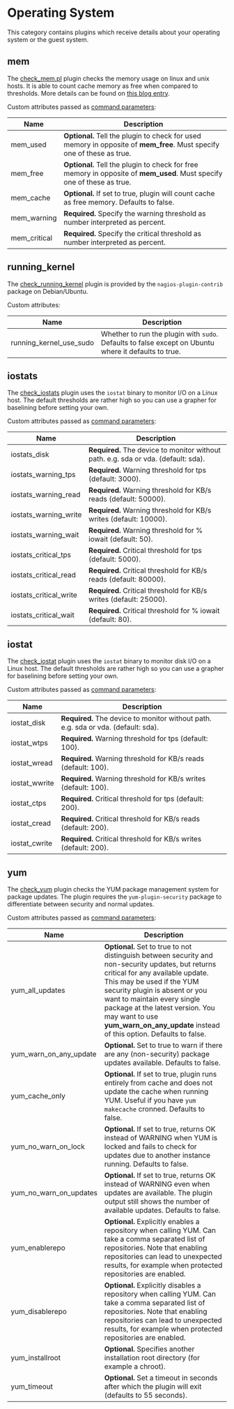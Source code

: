 # Operating System <a id="operating-system"></a>

This category contains plugins which receive details about your operating system
or the guest system.

## mem <a id="mem"></a>

The [check_mem.pl](https://github.com/justintime/nagios-plugins) plugin checks the
memory usage on linux and unix hosts. It is able to count cache memory as free when
compared to thresholds. More details can be found on [this blog entry](http://sysadminsjourney.com/content/2009/06/04/new-and-improved-checkmempl-nagios-plugin).

Custom attributes passed as [command parameters](03-monitoring-basics.md#command-passing-parameters):

Name         | Description
-------------|-----------------------------------------------------------------------------------------------------------------------
mem_used     | **Optional.** Tell the plugin to check for used memory in opposite of **mem_free**. Must specify one of these as true.
mem_free     | **Optional.** Tell the plugin to check for free memory in opposite of **mem_used**. Must specify one of these as true.
mem_cache    | **Optional.** If set to true, plugin will count cache as free memory. Defaults to false.
mem_warning  | **Required.** Specify the warning threshold as number interpreted as percent.
mem_critical | **Required.** Specify the critical threshold as number interpreted as percent.

## running_kernel <a id="running_kernel"></a>

The [check_running_kernel](https://packages.debian.org/stretch/nagios-plugins-contrib) plugin
is provided by the `nagios-plugin-contrib` package on Debian/Ubuntu.

Custom attributes:

Name                       | Description
---------------------------|-------------
running_kernel_use_sudo | Whether to run the plugin with `sudo`. Defaults to false except on Ubuntu where it defaults to true.

## iostats <a id="iostats"></a>

The [check_iostats](https://github.com/dnsmichi/icinga-plugins/blob/master/scripts/check_iostats) plugin
uses the `iostat` binary to monitor I/O on a Linux host. The default thresholds are rather high
so you can use a grapher for baselining before setting your own.

Custom attributes passed as [command parameters](03-monitoring-basics.md#command-passing-parameters):

Name           | Description
---------------|-----------------------------------------------------------------------------------------------------------------------
iostats_disk            | **Required.** The device to monitor without path. e.g. sda or vda. (default: sda).
iostats_warning_tps    | **Required.** Warning threshold for tps (default: 3000).
iostats_warning_read   | **Required.** Warning threshold for KB/s reads (default: 50000).
iostats_warning_write  | **Required.** Warning threshold for KB/s writes (default: 10000).
iostats_warning_wait   | **Required.** Warning threshold for % iowait (default: 50).
iostats_critical_tps   | **Required.** Critical threshold for tps (default: 5000).
iostats_critical_read  | **Required.** Critical threshold for KB/s reads (default: 80000).
iostats_critical_write | **Required.** Critical threshold for KB/s writes (default: 25000).
iostats_critical_wait  | **Required.** Critical threshold for % iowait (default: 80).

## iostat <a id="iostat"></a>

The [check_iostat](https://github.com/dnsmichi/icinga-plugins/blob/master/scripts/check_iostat) plugin
uses the `iostat` binary to monitor disk I/O on a Linux host. The default thresholds are rather high
so you can use a grapher for baselining before setting your own.

Custom attributes passed as [command parameters](03-monitoring-basics.md#command-passing-parameters):

Name           | Description
---------------|-----------------------------------------------------------------------------------------------------------------------
iostat_disk   | **Required.** The device to monitor without path. e.g. sda or vda. (default: sda).
iostat_wtps   | **Required.** Warning threshold for tps (default: 100).
iostat_wread  | **Required.** Warning threshold for KB/s reads (default: 100).
iostat_wwrite | **Required.** Warning threshold for KB/s writes (default: 100).
iostat_ctps   | **Required.** Critical threshold for tps (default: 200).
iostat_cread  | **Required.** Critical threshold for KB/s reads (default: 200).
iostat_cwrite | **Required.** Critical threshold for KB/s writes (default: 200).

## yum <a id="yum"></a>

The [check_yum](https://github.com/calestyo/check_yum) plugin checks the YUM package
management system for package updates.
The plugin requires the `yum-plugin-security` package to differentiate between security and normal updates.

Custom attributes passed as [command parameters](03-monitoring-basics.md#command-passing-parameters):

Name                    | Description
------------------------|----------------------------------------------------------------------------------------------------------------------------------------------------------------------------------------------------
yum_all_updates         | **Optional.** Set to true to not distinguish between security and non-security updates, but returns critical for any available update. This may be used if the YUM security plugin is absent or you want to maintain every single package at the latest version. You may want to use **yum_warn_on_any_update** instead of this option. Defaults to false.
yum_warn_on_any_update  | **Optional.** Set to true to warn if there are any (non-security) package updates available. Defaults to false.
yum_cache_only          | **Optional.** If set to true, plugin runs entirely from cache and does not update the cache when running YUM. Useful if you have `yum makecache` cronned. Defaults to false.
yum_no_warn_on_lock     | **Optional.** If set to true, returns OK instead of WARNING when YUM is locked and fails to check for updates due to another instance running. Defaults to false.
yum_no_warn_on_updates  | **Optional.** If set to true, returns OK instead of WARNING even when updates are available. The plugin output still shows the number of available updates. Defaults to false.
yum_enablerepo          | **Optional.** Explicitly enables a repository when calling YUM. Can take a comma separated list of repositories. Note that enabling repositories can lead to unexpected results, for example when protected repositories are enabled.
yum_disablerepo         | **Optional.** Explicitly disables a repository when calling YUM. Can take a comma separated list of repositories. Note that enabling repositories can lead to unexpected results, for example when protected repositories are enabled.
yum_installroot         | **Optional.** Specifies another installation root directory (for example a chroot).
yum_timeout             | **Optional.** Set a timeout in seconds after which the plugin will exit (defaults to 55 seconds).
